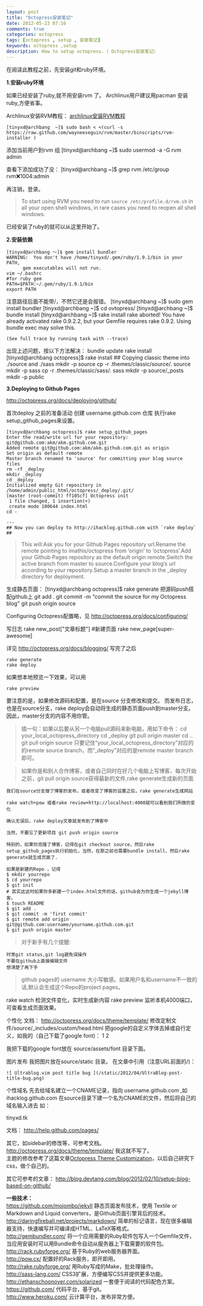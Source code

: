 ```yaml
---
layout: post
title: "Octopress安装笔记"
date: 2012-05-23 07:16
comments: true
categories: octopress
tags: [octopress , setup , 安装笔记]
keywords: octopress ,setup 
description: How to setup octopress.（ Octopress安装笔记）
---
```

在阅读此教程之前，先安装git和ruby环境。

**1.安装ruby环境**

如果已经安装了ruby,就不用安装rvm 了。
Archlinux用户建议用pacman 安装ruby,方便省事。

Archlinux安装RVM教程：
[archlinux安装RVM教程](https://wiki.archlinux.org/index.php/RVM)

	[tinyxd@archbang  ~]$ sudo bash < <(curl -s https://raw.github.com/wayneeseguin/rvm/master/binscripts/rvm-installer )

添加当前用户到rvm 组
	[tinyxd@archbang  ~]$ sudo usermod -a -G rvm admin

查看下添加成功了没：
	[tinyxd@archbang ~]$ grep rvm /etc/group
	rvm:x:1004:admin

再注销，登录。
> To start using RVM you need to run `source /etc/profile.d/rvm.sh` in all your open shell windows, in rare cases you need to reopen all shell windows.

已经安装了ruby的就可以从这里开始了。
<!--more-->
**2.安装依赖**

	[tinyxd@archbang ～]$ gem install bundler
	WARNING:  You don't have /home/tinyxd/.gem/ruby/1.9.1/bin in your PATH,
	      gem executables will not run.
	vim ~/.bashrc
	#for ruby gem
	PATH=$PATH:~/.gem/ruby/1.9.1/bin
	export PATH
注意路径后面不能带/，不然它还是会报错。
	[tinyxd@archbang ~]$ sudo gem install bundler
	[tinyxd@archbang ~]$ cd ovtopress/
	[tinyxd@archbang ~]$ bundle install
	[tinyxd@archbang ~]$ rake install 
	rake aborted!
	You have already activated rake 0.9.2.2, but your Gemfile requires rake 0.9.2. Using bundle exec may solve this.
	
	(See full trace by running task with --trace)
出现上述问题，按以下方法解决：
	bundle update
	rake install
	[tinyxd@archbang octopress]$ rake install
	## Copying classic theme into ./source and ./sass
	mkdir -p source
	cp -r .themes/classic/source/. source
	mkdir -p sass
	cp -r .themes/classic/sass/. sass
	mkdir -p source/_posts
	mkdir -p public

**3.Deploying to Github Pages**

http://octopress.org/docs/deploying/github/

首次deploy 之前的准备活动
创建 username.github.com 仓库
执行rake setup_github_pages来设置。

	[tinyxd@archbang octopress]$ rake setup_github_pages
	Enter the read/write url for your repository: git@github.com:akm/akm.github.com.git
	Added remote git@github.com:akm/akm.github.com.git as origin
	Set origin as default remote
	Master branch renamed to 'source' for committing your blog source files
	rm -rf _deploy
	mkdir _deploy
	cd _deploy
	Initialized empty Git repository in /home/admin/public_html/octopress/_deploy/.git/
	[master (root-commit) ff105cf] Octopress init
	 1 file changed, 1 insertion(+)
	 create mode 100644 index.html
	cd -
	
	---
	## Now you can deploy to http://ihacklog.github.com with `rake deploy` ##
>This will:Ask you for your Github Pages repository url.Rename the remote pointing to imathis/octopress from ‘origin’ to ‘octopress’.Add your Github Pages repository as the default origin remote.Switch the active branch from master to source.Configure your blog’s url according to your repository.Setup a master branch in the _deploy directory for deployment.

生成静态页面：
	[tinyxd@archbang octopress]$ rake generate
把源码push搭配github上
	git add .
	git commit -m "commit the source for my Octopress blog"
	git push origin source

Configuring Octopress配置略，见 http://octopress.org/docs/configuring/

写日志	
	rake new_post["文章标题"] #新建页面
	rake new_page[super-awesome]

详见 http://octopress.org/docs/blogging/
写完了之后

	rake generate
	rake deploy

如果想本地预览一下效果，可以用

	rake preview

要注意的是，如果修改源码和配置，是在source 分支修改和提交。
而发布日志，也是在source分支，rake deploy会自动将生成的静态页面push到master分支。因此，master分支的内容不用你管。


>插一句：如果以后要从另一个电脑pull源码来新电脑，用如下命令：
	cd your_local_octopress_directory
	cd _deploy
	git pull origin master
	cd ..
	git pull origin source
>只要记住“your_local_octopress_directory”对应的的remote source branch，而”_deploy”对应的是remote master branch即可。

>    如果你是和别人合作博客，或者自己同时在好几个电脑上写博客，每次开始之前，git pull origin source获得最新的文件,rake generate生成新的页面

    我们在source分支做了博客的发布，或者改变了博客的设置之后，rake generate生成网站

    rake watch+pow 或者rake review+http://localhost:4000就可以看到我们所做的变化

    确认无误后，rake deploy文章就发布到了博客中

    当然，不要忘了更新项目 git push origin source

    特别的，如果你克隆了博客，记得在git checkout source，然后rake setup_github_pages执行初始化，当然，在那之前也需要bundle install，然后rake generate就生成页面了.

    如果是新建的Repo ，记得
	$ mkdir yourrepo
	$ cd yourrepo
	$ git init
	# 其实这这时如果你多新建一个index.html文件的话，github会为你生成一个jekyll博客。
	$ touch README
	$ git add .
	$ git commit -m 'first commit'
	$ git remote add origin git@github.com:username/yourname.github.com.git
	$ git push origin master
>对于新手有几个提醒:

    时常git status,git log避免误操作
    不要在github上直接编辑文件
    想清楚了再下手
 >   github pages的 username 大小写敏感。如果用户名和username不一致的话,默认会生成这个Repo的project pages。


rake watch 检测文件变化，实时生成新内容
rake preview 监听本机4000端口，可查看生成页面效果。


个性化
文档： http://octopress.org/docs/theme/template/
修改定制文件/source/_includes/custom/head.html 把google的自定义字体去掉或自行定义，如我的（自己下载了google font)：
1
2
	
<link href="/assets/font/PT_Serif.css" rel="stylesheet" type="text/css">
<link href="/assets/font/PT_Sans.css" rel="stylesheet" type="text/css">

我把下载的google font放在 source/assets/font 目录下面。

图片发布
我把图片放在source/static 目录。
在文章中引用（注意URL前面的/)：

	![ Ultrablog.vim post title bug ](/static/2012/04/UltraBlog-post-title-bug.png)

个性域名
先去给域名建立一个CNAME记录，指向 username.github.com ,如 ihacklog.github.com
在source目录下建一个名为CNAME的文件，然后将自己的域名输入进去
如：
	
tinyxd.tk

文档： http://help.github.com/pages/
   
其它，如sidebar的修改等，可参考文档。http://octopress.org/docs/theme/template/
我这就不写了。   
主题的修改参考了这篇文章[Octopress Theme Customization](http://melandri.net/2012/02/14/octopress-theme-customization/)，以后自己研究下css，做个自己的。
   
其它可参考的文章： http://blog.devtang.com/blog/2012/02/10/setup-blog-based-on-github/   


**一些技术：**  
https://github.com/mojombo/jekyll 静态页面发布技术，使用 Textile or Markdown and Liquid converters，是Github页面引擎背后的技术。  
http://daringfireball.net/projects/markdown/ 简单的标记语言，现在很多编辑器支持，快速编写并可编译成HTML、LaTeX等格式。  
http://gembundler.com/ 将一个应用需要的Ruby软件包写入一个Gemfile文件，当应用安装时可以用Bundle命令自动从服务器上下载需要的软件包。  
http://rack.rubyforge.org/ 基于Ruby的web服务器界面。  
http://pow.cx/ 配置好的Rack服务，即开即用。  
http://rake.rubyforge.org/ 用Ruby写成的Make，批处理操作。  
http://sass-lang.com/ CSS3扩展，方便编写CSS并提供更多功能。  
http://ethanschoonover.com/solarized 一套便于阅读的代码配色方案。  
https://github.com/ 代码平台，基于git。  
http://www.heroku.com/ 云计算平台，发布非常方便。  
